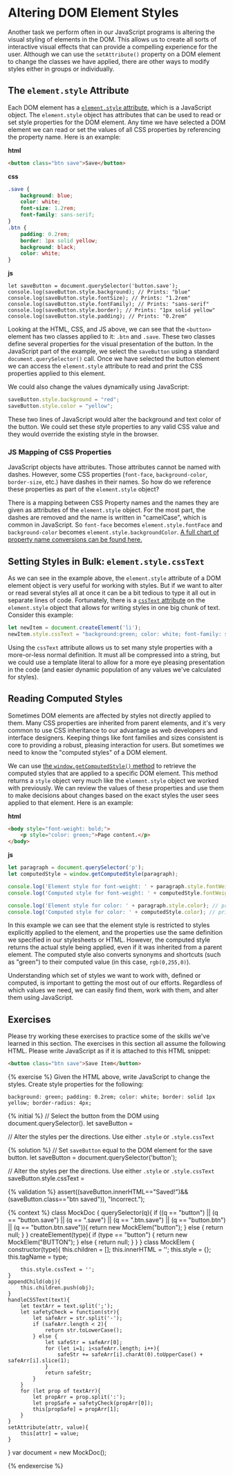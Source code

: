 # Altering DOM Element Styles
Another task we perform often in our JavaScript programs is altering the visual styling of elements in the DOM. This allows us to create all sorts of interactive visual effects that can provide a compelling experience for the user. Although we can use the `setAttribute()` property on a DOM element to change the classes we have applied, there are other ways to modify styles either in groups or individually.

## The `element.style` Attribute

Each DOM element has a [`element.style` attribute](https://developer.mozilla.org/en-US/docs/Web/API/HTMLElement/style), which is a JavaScript object. The `element.style` object has attributes that can be used to read or set style properties for the DOM element. Any time we have selected a DOM element we can read or set the values of all CSS properties by referencing the property name. Here is an example:

**html**
```html
<button class="btn save">Save</button>
```

**css**
```css
.save {
    background: blue;
    color: white;
    font-size: 1.2rem;
    font-family: sans-serif;
}
.btn {
    padding: 0.2rem;
    border: 1px solid yellow;
    background: black;
    color: white;
}
```

**js**
```
let saveButton = document.querySelector('button.save');
console.log(saveButton.style.background); // Prints: "blue"
console.log(saveButton.style.fontSize); // Prints: "1.2rem"
console.log(saveButton.style.fontFamily); // Prints: "sans-serif"
console.log(saveButton.style.border); // Prints: "1px solid yellow"
console.log(saveButton.style.padding); // Prints: "0.2rem"
```

Looking at the HTML, CSS, and JS above, we can see that the `<button>` element has two classes applied to it: `.btn` and `.save`. These two classes define several properties for the visual presentation of the button. In the JavaScript part of the example, we select the `saveButton` using a standard `document.querySelector()` call. Once we have selected the button element we can access the `element.style` attribute to read and print the CSS properties applied to this element. 

We could also change the values dynamically using JavaScript:

```js
saveButton.style.background = "red";
saveButton.style.color = "yellow";
```

These two lines of JavaScript would alter the background and text color of the button. We could set these style properties to any valid CSS value and they would override the existing style in the browser.

<div class="tip-box">

<h3>JS Mapping of CSS Properties</h3>

<p>JavaScript objects have attributes. Those attributes cannot be named with dashes. However, some CSS properties (<code>font-face</code>, <code>background-color</code>, <code>border-size</code>, etc.) have dashes in their names. So how do we reference these properties as part of the <code>element.style</code> object?</p>

<p>There is a mapping between CSS Property names and the names they are given as attributes of the <code>element.style</code> object. For the most part, the dashes are removed and the name is written in "camelCase", which is common in JavaScript. So <code>font-face</code> becomes <code>element.style.fontFace</code> and <code>background-color</code> becomes <code>element.style.backgroundColor</code>. <a href="https://developer.mozilla.org/en-US/docs/Web/CSS/CSS_Properties_Reference">A full chart of property name conversions can be found here.</a></p>

</div>



## Setting Styles in Bulk: `element.style.cssText`
As we can see in the example above, the `element.style` attribute of a DOM element object is very useful for working with styles. But if we want to alter or read several styles all at once it can be a bit tedious to type it all out in separate lines of code. Fortunately, there is a [`cssText` attribute](https://developer.mozilla.org/en-US/docs/Web/API/HTMLElement/style) on the `element.style` object that allows for writing styles in one big chunk of text. Consider this example:

```js
let newItem = document.createElement('li');
newItem.style.cssText = "background:green; color: white; font-family: sans-serif; border: 1px solid blue;";
```

Using the `cssText` attribute allows us to set many style properties with a more-or-less normal definition. It must all be compressed into a string, but we could use a template literal to allow for a more eye pleasing presentation in the code (and easier dynamic population of any values we've calculated for styles).

## Reading Computed Styles
Sometimes DOM elements are affected by styles not directly applied to them. Many CSS properties are inherited from parent elements, and it's very common to use CSS inheritance to our advantage as web developers and interface designers. Keeping things like font families and sizes consistent is core to providing a robust, pleasing interaction for users. But sometimes we need to know the "computed styles" of a DOM element.

We can use [the `window.getComputedStyle()` method](https://developer.mozilla.org/en-US/docs/Web/API/Window/getComputedStyle) to retrieve the computed styles that are applied to a specific DOM element. This method returns a `style` object very much like the `element.style` object we worked with previously. We can review the values of these properties and use them to make decisions about changes based on the exact styles the user sees applied to that element. Here is an example:

**html**
```html
<body style="font-weight: bold;">
    <p style="color: green;">Page content.</p>
</body>
```

**js**
```js
let paragraph = document.querySelector('p');
let computedStyle = window.getComputedStyle(paragraph);

console.log('Element style for font-weight: ' + paragraph.style.fontWeight); // prints empty string ("")
console.log('Computed style for font-weight: ' + computedStyle.fontWeight); // prints "bold"

console.log('Element style for color: ' + paragraph.style.color); // prints "green"
console.log('Computed style for color: ' + computedStyle.color); // prints "rgb(0,255,0)"
```

In this example we can see that the element style is restricted to styles explicitly applied to the element, and the properties use the same definition we specified in our stylesheets or HTML. However, the computed style returns the actual style being applied, even if it was inherited from a parent element. The computed style also converts synonyms and shortcuts (such as "green") to their computed value (in this case, `rgb(0,255,0)`).

Understanding which set of styles we want to work with, defined or computed, is important to getting the most out of our efforts. Regardless of which values we need, we can easily find them, work with them, and alter them using JavaScript.

## Exercises
Please try working these exercises to practice some of the skills we've learned in this section. The exercises in this section all assume the following HTML. Please write JavaScript as if it is attached to this HTML snippet:

```html
<button class="btn save">Save Item</button>
```

{% exercise %}
Given the HTML above, write JavaScript to change the styles. Create style properties for the following:<br>
<code>
background: green;
padding: 0.2rem;
color: white;
border: solid 1px yellow;
border-radius: 4px;
</code>

{% initial %}
// Select the button from the DOM using document.querySelector(). 
let saveButton = 

// Alter the styles per the directions. Use either `.style` or `.style.cssText`





{% solution %}
// Set `saveButton` equal to the DOM element for the save button. 
let saveButton = document.querySelector('button');

// Alter the styles per the directions. Use either `.style` or `.style.cssText`
saveButton.style.cssText = 

{% validation %}
assert((saveButton.innerHTML=="Saved!")&&(saveButton.class=="btn saved")), "Incorrect.");

{% context %}
class MockDoc {
    querySelector(q){
        if ((q == "button") ||
            (q == "button.save") ||
            (q == ".save") ||
            (q == ".btn.save") ||
            (q == "button.btn") ||
            (q == "button.btn.save")){
            return new MockElem("button");
        } else {
            return null;
        }
    }
    createElement(type){
        if (type == "button") {
            return new MockElem("BUTTON");
        } else {
            return null;
        }
    }
}
class MockElem {
    constructor(type){
        this.children = [];
        this.innerHTML = '';
        this.style = {};
        this.tagName = type;
        
        this.style.cssText = '';            
    }
    appendChild(obj){
        this.children.push(obj);
    }
    handleCSSText(text){
        let textArr = text.split(';');
        let safetyCheck = function(str){
            let safeArr = str.split('-');
            if (safeArr.length < 2){
                return str.toLowerCase();
            } else {
                let safeStr = safeArr[0];
                for (let i=1; i<safeArr.length; i++){
                    safeStr += safeArr[i].charAt(0).toUpperCase() + safeArr[i].slice(1);
                }
                return safeStr;
            }
        }
        for (let prop of textArr){
            let propArr = prop.split(':');
            let propSafe = safetyCheck(propArr[0]);
            this[propSafe] = propArr[1];
        }
    }
    setAttribute(attr, value){
        this[attr] = value;
    }
}
var document = new MockDoc();

{% endexercise %}